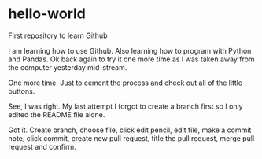 # hello-world
First repository to learn Github

I am learning how to use Github. Also learning how to program with Python and Pandas.
Ok back again to try it one more time as I was taken away from the computer yesterday mid-stream.

One more time.  Just to cement the process and check out all of the little buttons.

See, I was right.  My last attempt I forgot to create a branch first so I only edited the README file alone.

Got it.  Create branch, choose file, click edit pencil, edit file, make a commit note, click commit, create new pull request, title the pull request, merge pull request and confirm.
